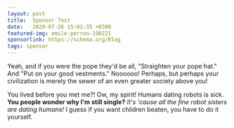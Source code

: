 ```yaml
---
layout: post
title:  Sponsor Test
date:   2020-07-26 15:01:35 +0300
featured-img: emile-perron-190221
sponsorlink: https://schema.org/Blog
tags: sponsor
---
```

Yeah, and if you were the pope they'd be all, "Straighten your pope hat." And "Put on your good vestments." Noooooo! Perhaps, but perhaps your civilization is merely the sewer of an even greater society above you!

You lived before you met me?! Ow, my spirit! Humans dating robots is sick. __You people wonder why I'm still single?__ *It's 'cause all the fine robot sisters are dating humans!* I guess if you want children beaten, you have to do it yourself.
